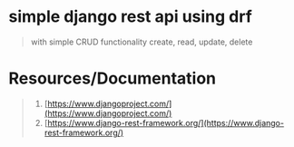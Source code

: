 # simple django rest api using drf
> with simple CRUD functionality
> create, read, update, delete

# Resources/Documentation 
> 1. [https://www.djangoproject.com/](https://www.djangoproject.com/)
> 2. [https://www.django-rest-framework.org/](https://www.django-rest-framework.org/)
